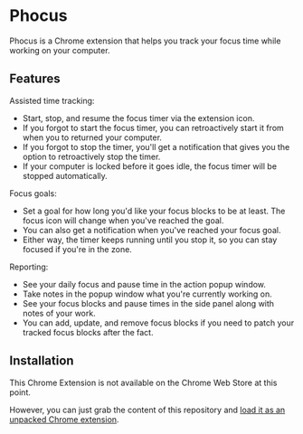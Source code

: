 # Phocus

Phocus is a Chrome extension that helps you track your focus time while working on your computer.

## Features

Assisted time tracking:

* Start, stop, and resume the focus timer via the extension icon.
* If you forgot to start the focus timer, you can retroactively start it from when you to returned your computer.
* If you forgot to stop the timer, you'll get a notification that gives you the option to retroactively stop the timer.
* If your computer is locked before it goes idle, the focus timer will be stopped automatically.

Focus goals:

* Set a goal for how long you'd like your focus blocks to be at least. The focus icon will change when you've reached the goal.
* You can also get a notification when you've reached your focus goal.
* Either way, the timer keeps running until you stop it, so you can stay focused if you're in the zone.

Reporting:

* See your daily focus and pause time in the action popup window.
* Take notes in the popup window what you're currently working on.
* See your focus blocks and pause times in the side panel along with notes of your work.
* You can add, update, and remove focus blocks if you need to patch your tracked focus blocks after the fact.

## Installation

This Chrome Extension is not available on the Chrome Web Store at this point.

However, you can just grab the content of this repository and [load it as an unpacked Chrome extension](https://developer.chrome.com/docs/extensions/get-started/tutorial/hello-world#load-unpacked).
